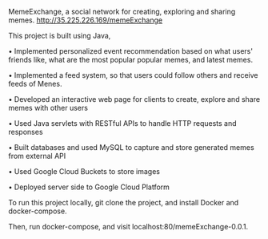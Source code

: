 MemeExchange, a social network for creating,  exploring and sharing memes.
http://35.225.226.169/memeExchange

This project is built using Java, 

•	Implemented personalized event recommendation based on what users' friends like, what are the most popular popular memes, and latest memes.  

•	Implemented a feed system, so that users could follow others and receive feeds of Menes.  

•	Developed an interactive web page for clients to create,  explore and share memes with other users

•	Used Java servlets with RESTful APIs to handle HTTP requests and responses

•	Built databases and used MySQL to capture and store generated memes from external API

•	Used Google Cloud Buckets to store images

•	Deployed server side to Google Cloud Platform

To run this project locally, git clone the project, and install Docker and docker-compose.

Then, run docker-compose, and visit localhost:80/memeExchange-0.0.1.

